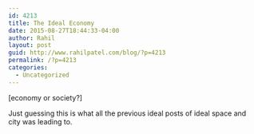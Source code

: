 ```yaml
---
id: 4213
title: The Ideal Economy
date: 2015-08-27T18:44:33-04:00
author: Rahil
layout: post
guid: http://www.rahilpatel.com/blog/?p=4213
permalink: /?p=4213
categories:
  - Uncategorized
---
```

[economy or society?]

Just guessing this is what all the previous ideal posts of ideal space and city was leading to.